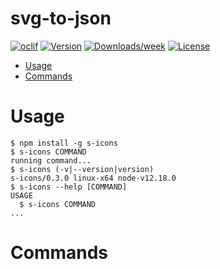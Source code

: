 svg-to-json
===========



[![oclif](https://img.shields.io/badge/cli-oclif-brightgreen.svg)](https://oclif.io)
[![Version](https://img.shields.io/npm/v/svg-to-json.svg)](https://npmjs.org/package/svg-to-json)
[![Downloads/week](https://img.shields.io/npm/dw/svg-to-json.svg)](https://npmjs.org/package/svg-to-json)
[![License](https://img.shields.io/npm/l/svg-to-json.svg)](https://github.com/Nevoss/svg-to-json/blob/master/package.json)

<!-- toc -->
* [Usage](#usage)
* [Commands](#commands)
<!-- tocstop -->
# Usage
<!-- usage -->
```sh-session
$ npm install -g s-icons
$ s-icons COMMAND
running command...
$ s-icons (-v|--version|version)
s-icons/0.3.0 linux-x64 node-v12.18.0
$ s-icons --help [COMMAND]
USAGE
  $ s-icons COMMAND
...
```
<!-- usagestop -->
# Commands
<!-- commands -->

<!-- commandsstop -->
